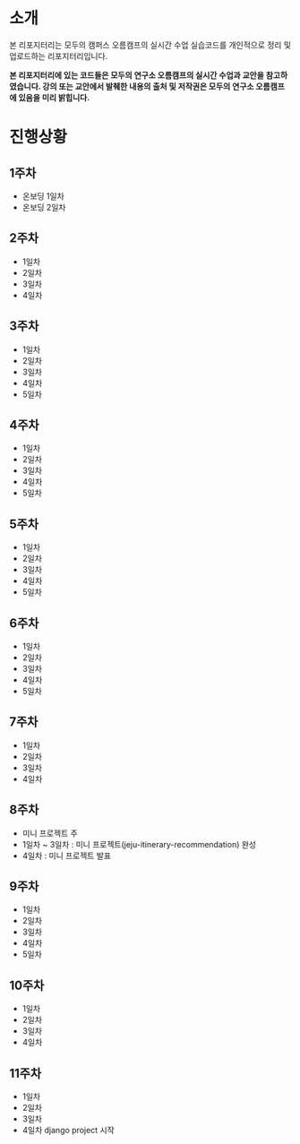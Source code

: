 # 소개

본 리포지터리는 모두의 캠퍼스 오름캠프의 실시간 수업 실습코드를 개인적으로 정리 및 업로드하는 리포지터리입니다.

**본 리포지터리에 있는 코드들은 모두의 연구소 오름캠프의 실시간 수업과 교안을 참고하였습니다. 강의 또는 교안에서 발췌한 내용의 출처 및 저작권은 모두의 연구소 오름캠프에 있음을 미리 밝힙니다.**

# 진행상황

## 1주차
- 온보딩 1일차
- 온보딩 2일차

## 2주차
- 1일차 
- 2일차
- 3일차
- 4일차

## 3주차
- 1일차
- 2일차
- 3일차
- 4일차
- 5일차

## 4주차
- 1일차
- 2일차
- 3일차
- 4일차
- 5일차

## 5주차
- 1일차
- 2일차
- 3일차
- 4일차
- 5일차

## 6주차
- 1일차
- 2일차
- 3일차
- 4일차
- 5일차

## 7주차
- 1일차
- 2일차
- 3일차
- 4일차

## 8주차
- 미니 프로젝트 주
- 1일차 ~ 3일차 : 미니 프로젝트(jeju-itinerary-recommendation) 완성
- 4일차 : 미니 프로젝트 발표

## 9주차
- 1일차
- 2일차
- 3일차
- 4일차
- 5일차

## 10주차
- 1일차
- 2일차
- 3일차
- 4일차

## 11주차
- 1일차
- 2일차
- 3일차
- 4일차 django project 시작
